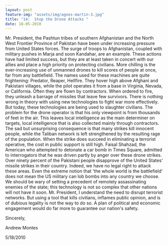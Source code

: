 ```yaml
---
layout: post
feature-img: "assets/img/agnes-martin-3.jpg"
title: "14:  Stop the Drone Attacks "
date: 18-05-2010
---
```

Mr. President, the Pashtun tribes of southern Afghanistan and the North West Frontier Province of Pakistan have been under increasing pressure from United States forces. The surge of troops to Afghanistan, coupled with military pushes in Marja and soon Kandahar, are an example. These actions have had limited success, but they are at least taken in concert with our allies and place a high priority on protecting civilians. More chilling is the ever-increasing use of unmanned drones to kill scores of people at once, far from any battlefield. The names used for these machines are quite frightening: Predator, Reaper, Hellfire. They hover high above Afghani and Pakistani villages, while the pilot operates it from a base in Virginia, Nevada, or California. Often they are flown by contractors. When ordered to fire, they unleash a barrage of missiles that leave few survivors. There is nothing wrong in theory with using new technologies to fight war more effectively. But today, these technologies are being used to slaughter civilians. The problem for the drone operator is that his only viewpoint is from thousands of feet in the air. This leaves local intelligence as the main determiner on targets, local intelligence that is also collected mainly through contractors. The sad but unsurprising consequence is that many strikes kill innocent people, while the Taliban network is left strengthened by the resulting rage of the population. When the strike does succeed in eliminating a terrorist operative, the cost in public support is still high. Faisal Shahzad, the American who attempted to detonate a car bomb in Times Square, admitted to interrogators that he was driven partly by anger over these drone strikes. Over ninety percent of the Pakistani people disapprove of the United States' missile strikes in their country. Indeed, we have no legal right to attack these areas. Even the extreme notion that 'the whole world is the battlefield' does not mean the US military can lob bombs into any country we choose. We should be wary of setting a precedent of remotely assassinating enemies of the state; this technology is not so complex that other nations will not have it soon. Mr. President, I understand the need to disrupt terrorist networks. But using a tool that kills civilians, inflames public opinion, and is of dubious legality is not the way to do so. A plan of political and economic engagement would do far more to guarantee our nation's safety.

Sincerely,

Andrew Montes

5/18/2010
 

 